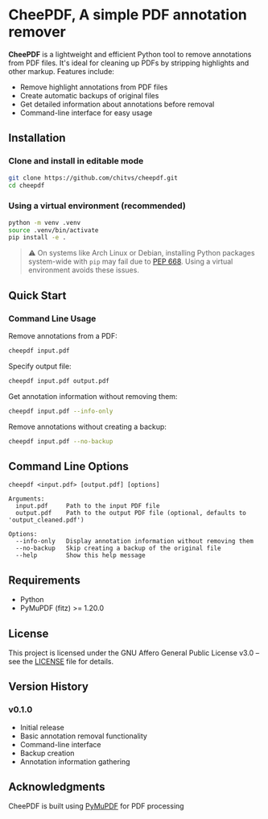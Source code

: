# CheePDF, A simple PDF annotation remover

**CheePDF** is a lightweight and efficient Python tool to remove annotations from PDF files. It's ideal for cleaning up PDFs by stripping highlights and other markup. Features include:

- Remove highlight annotations from PDF files
- Create automatic backups of original files
- Get detailed information about annotations before removal
- Command-line interface for easy usage

## Installation

### Clone and install in editable mode

```bash
git clone https://github.com/chitvs/cheepdf.git
cd cheepdf
```

### Using a virtual environment (recommended)

```bash
python -m venv .venv
source .venv/bin/activate
pip install -e .
```

> ⚠️ On systems like Arch Linux or Debian, installing Python packages system-wide with `pip` may fail due to [PEP 668](https://peps.python.org/pep-0668/). Using a virtual environment avoids these issues.

## Quick Start

### Command Line Usage

Remove annotations from a PDF:

```bash
cheepdf input.pdf
```

Specify output file:

```bash
cheepdf input.pdf output.pdf
```

Get annotation information without removing them:

```bash
cheepdf input.pdf --info-only
```

Remove annotations without creating a backup:

```bash
cheepdf input.pdf --no-backup
```

## Command Line Options

```
cheepdf <input.pdf> [output.pdf] [options]

Arguments:
  input.pdf     Path to the input PDF file
  output.pdf    Path to the output PDF file (optional, defaults to 'output_cleaned.pdf')

Options:
  --info-only   Display annotation information without removing them
  --no-backup   Skip creating a backup of the original file
  --help        Show this help message
```

## Requirements

- Python
- PyMuPDF (fitz) >= 1.20.0

## License

This project is licensed under the GNU Affero General Public License v3.0 – see the [LICENSE](LICENSE) file for details.

## Version History

### v0.1.0

- Initial release
- Basic annotation removal functionality
- Command-line interface
- Backup creation
- Annotation information gathering

## Acknowledgments

CheePDF is built using [PyMuPDF](https://pymupdf.readthedocs.io/) for PDF processing